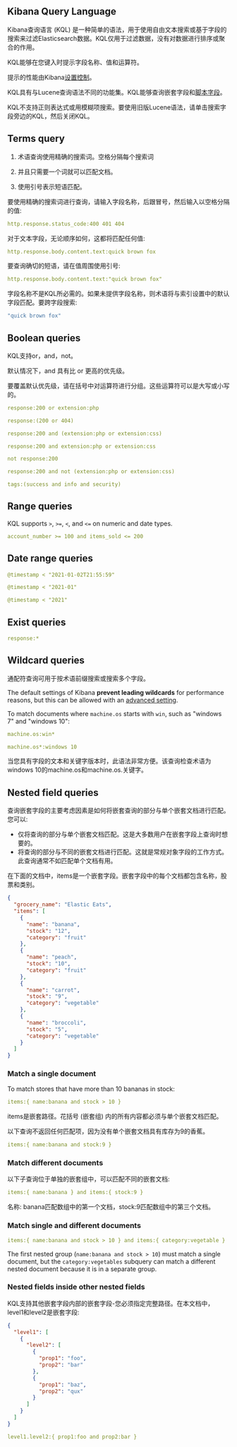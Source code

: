 ## Kibana Query Language



Kibana查询语言 (KQL) 是一种简单的语法，用于使用自由文本搜索或基于字段的搜索来过滤Elasticsearch数据。KQL仅用于过滤数据，没有对数据进行排序或聚合的作用。



KQL能够在您键入时提示字段名称、值和运算符。

提示的性能由Kibana[设置控制](https://www.elastic.co/guide/en/kibana/7.16/settings.html)。



KQL具有与Lucene查询语法不同的功能集。KQL能够查询嵌套字段和[脚本字段](https://www.elastic.co/guide/en/kibana/7.16/managing-index-patterns.html#scripted-fields)。

KQL不支持正则表达式或用模糊项搜索。要使用旧版Lucene语法，请单击搜索字段旁边的KQL，然后关闭KQL。



## Terms query

1. 术语查询使用精确的搜索词。空格分隔每个搜索词

2. 并且只需要一个词就可以匹配文档。
3. 使用引号表示短语匹配。

要使用精确的搜索词进行查询，请输入字段名称，后跟冒号，然后输入以空格分隔的值:

```yaml
http.response.status_code:400 401 404
```



对于文本字段，无论顺序如何，这都将匹配任何值:

```yaml
http.response.body.content.text:quick brown fox
```

要查询确切的短语，请在值周围使用引号:

```yaml
http.response.body.content.text:"quick brown fox"
```



字段名称不是KQL所必需的。如果未提供字段名称，则术语将与索引设置中的默认字段匹配。要跨字段搜索:

```yaml
"quick brown fox"
```

## Boolean queries

KQL支持or，and，not。

默认情况下，and 具有比 or 更高的优先级。

要覆盖默认优先级，请在括号中对运算符进行分组。这些运算符可以是大写或小写的。

```yaml
response:200 or extension:php
```

```yaml
response:(200 or 404)
```

```yaml
response:200 and (extension:php or extension:css)
```

```yaml
response:200 and extension:php or extension:css
```

```yaml
not response:200
```

```yaml
response:200 and not (extension:php or extension:css)
```

```yaml
tags:(success and info and security)
```

## Range queries

KQL supports `>`, `>=`, `<`, and `<=` on numeric and date types.

```yaml
account_number >= 100 and items_sold <= 200
```

## Date range queries

```yaml
@timestamp < "2021-01-02T21:55:59"
```

```yaml
@timestamp < "2021-01"
```

```yaml
@timestamp < "2021"
```

## Exist queries

```yaml
response:*
```

## Wildcard queries

通配符查询可用于按术语前缀搜索或搜索多个字段。

 The default settings of Kibana **prevent leading wildcards** for performance reasons, but this can be allowed with an [advanced setting](https://www.elastic.co/guide/en/kibana/7.16/advanced-options.html#query-allowleadingwildcards).



To match documents where `machine.os` starts with `win`, such as "windows 7" and "windows 10":

```yaml
machine.os:win*
```

```yaml
machine.os*:windows 10
```

当您具有字段的文本和关键字版本时，此语法非常方便。该查询检查术语为windows 10的machine.os和machine.os.关键字。



## Nested field queries

查询嵌套字段的主要考虑因素是如何将嵌套查询的部分与单个嵌套文档进行匹配。您可以:

* 仅将查询的部分与单个嵌套文档匹配。这是大多数用户在嵌套字段上查询时想要的。
* 将查询的部分与不同的嵌套文档进行匹配。这就是常规对象字段的工作方式。此查询通常不如匹配单个文档有用。

在下面的文档中，items是一个嵌套字段。嵌套字段中的每个文档都包含名称，股票和类别。

```json
{
  "grocery_name": "Elastic Eats",
  "items": [
    {
      "name": "banana",
      "stock": "12",
      "category": "fruit"
    },
    {
      "name": "peach",
      "stock": "10",
      "category": "fruit"
    },
    {
      "name": "carrot",
      "stock": "9",
      "category": "vegetable"
    },
    {
      "name": "broccoli",
      "stock": "5",
      "category": "vegetable"
    }
  ]
}
```

### Match a single document

To match stores that have more than 10 bananas in stock:

```yaml
items:{ name:banana and stock > 10 }
```

items是嵌套路径。花括号 (嵌套组) 内的所有内容都必须与单个嵌套文档匹配。

以下查询不返回任何匹配项，因为没有单个嵌套文档具有库存为9的香蕉。

```yaml
items:{ name:banana and stock:9 }
```

### Match different documents

以下子查询位于单独的嵌套组中，可以匹配不同的嵌套文档:

```yaml
items:{ name:banana } and items:{ stock:9 }
```

名称: banana匹配数组中的第一个文档，stock:9匹配数组中的第三个文档。

### Match single and different documents

```yaml
items:{ name:banana and stock > 10 } and items:{ category:vegetable }
```

The first nested group (`name:banana and stock > 10`) must match a single document, but the `category:vegetables` subquery can match a different nested document because it is in a separate group.



### Nested fields inside other nested fields

KQL支持其他嵌套字段内部的嵌套字段-您必须指定完整路径。在本文档中，level1和level2是嵌套字段:

```json
{
  "level1": [
    {
      "level2": [
        {
          "prop1": "foo",
          "prop2": "bar"
        },
        {
          "prop1": "baz",
          "prop2": "qux"
        }
      ]
    }
  ]
}
```

```yaml
level1.level2:{ prop1:foo and prop2:bar }
```